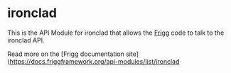 # ironclad

This is the API Module for ironclad that allows the [Frigg](https://friggframework.org) code to talk to the ironclad API.

Read more on the [Frigg documentation site](https://docs.friggframework.org/api-modules/list/ironclad